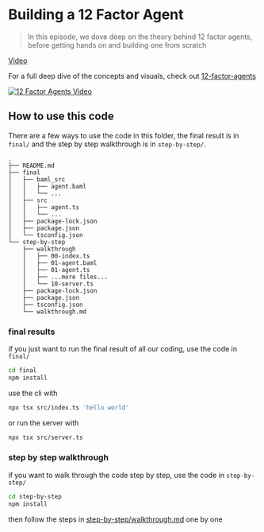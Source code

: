 # Building a 12 Factor Agent 

> In this episode, we dove deep on the theory behind 12 factor agents, before getting hands on and building one from scratch

[Video](https://youtu.be/yxJDyQ8v6P0) 

For a full deep dive of the concepts and visuals, check out [12-factor-agents](https://hlyr.dev/12fa)

[![12 Factor Agents Video](https://img.youtube.com/vi/yxJDyQ8v6P0/0.jpg)](https://www.youtube.com/watch?v=yxJDyQ8v6P0)


## How to use this code

There are a few ways to use the code in this folder, the final result is in `final/` and the step by step walkthrough is in `step-by-step/`.

```
.
├── README.md
├── final
│   ├── baml_src
│   │   ├── agent.baml
│   │   └── ...
│   ├── src
│   │   ├── agent.ts
│   │   └── ...
│   ├── package-lock.json
│   ├── package.json
│   └── tsconfig.json
└── step-by-step
    ├── walkthrough
    │   ├── 00-index.ts
    │   ├── 01-agent.baml
    │   ├── 01-agent.ts
    │   ├── ...more files...
    │   └── 10-server.ts
    ├── package-lock.json
    ├── package.json
    ├── tsconfig.json
    └── walkthrough.md
```


### final results

if you just want to run the final result of all our coding, use the code in `final/` 

```bash
cd final
npm install
```

use the cli with

```bash
npx tsx src/index.ts 'hello world'
```

or run the server with

```bash
npx tsx src/server.ts
```

### step by step walkthrough

if you want to walk through the code step by step, use the code in `step-by-step/`

```bash
cd step-by-step
npm install
```

then follow the steps in [step-by-step/walkthrough.md](step-by-step/walkthrough.md) one by one

